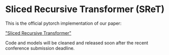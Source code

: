 # Sliced Recursive Transformer (SReT)

This is the official pytorch implementation of our paper:

["Sliced Recursive Transformer"](https://arxiv.org/abs/2111.05297) 
 
Code and models will be cleaned and released soon after the recent conference submission deadline.
